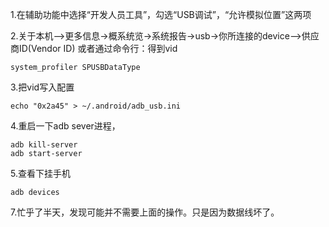 
1.在辅助功能中选择“开发人员工具”，勾选“USB调试”，“允许模拟位置”这两项

2.关于本机-->更多信息->概系统览->系统报告->usb->你所连接的device-->供应商ID(Vendor ID)
或者通过命令行：得到vid

```
system_profiler SPUSBDataType

```

3.把vid写入配置 

```
echo "0x2a45" > ~/.android/adb_usb.ini

```

4.重启一下adb sever进程，

```
adb kill-server
adb start-server

```

5.查看下挂手机

```
adb devices

```


7.忙乎了半天，发现可能并不需要上面的操作。只是因为数据线坏了。







